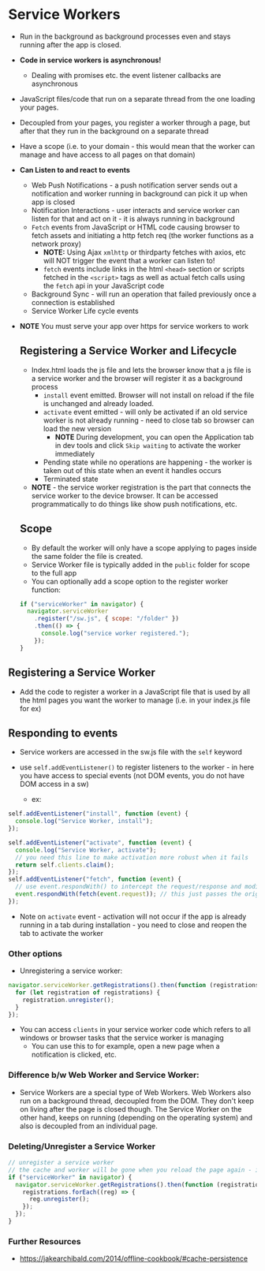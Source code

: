 # Service Workers

- Run in the background as background processes even and stays running after the app is closed.
- **Code in service workers is asynchronous!**
  - Dealing with promises etc. the event listener callbacks are asynchronous
- JavaScript files/code that run on a separate thread from the one loading your pages.
- Decoupled from your pages, you register a worker through a page, but after that they run in the background on a separate thread
- Have a scope (i.e. to your domain - this would mean that the worker can manage and have access to all pages on that domain)
- **Can Listen to and react to events**
  - Web Push Notifications - a push notification server sends out a notification and worker running in background can pick it up when app is closed
  - Notification Interactions - user interacts and service worker can listen for that and act on it - it is always running in background
  - `Fetch` events from JavaScript or HTML code causing browser to fetch assets and initiating a http fetch req (the worker functions as a network proxy)
    - **NOTE:** Using Ajax `xmlhttp` or thirdparty fetches with axios, etc will NOT trigger the event that a worker can listen to!
    - `fetch` events include links in the html `<head>` section or scripts fetched in the `<script>` tags as well as actual fetch calls using the `fetch` api in your JavaScript code
  - Background Sync - will run an operation that failed previously once a connection is established
  - Service Worker Life cycle events
- **NOTE** You must serve your app over https for service workers to work

  ## Registering a Service Worker and Lifecycle

  - Index.html loads the js file and lets the browser know that a js file is a service worker and the browser will register it as a background process
    - `install` event emitted. Browser will not install on reload if the file is unchanged and already loaded.
    - `activate` event emitted - will only be activated if an old service worker is not already running - need to close tab so browser can load the new version
      - **NOTE** During development, you can open the Application tab in dev tools and click `Skip waiting` to activate the worker immediately
    - Pending state while no operations are happening - the worker is taken out of this state when an event it handles occurs
    - Terminated state
  - **NOTE** - the service worker registration is the part that connects the service worker to the device browser. It can be accessed programmatically to do things like show push notifications, etc.

  ## Scope

  - By default the worker will only have a scope applying to pages inside the same folder the file is created.
  - Service Worker file is typically added in the `public` folder for scope to the full app
  - You can optionally add a scope option to the register worker function:

  ```javascript
  if ("serviceWorker" in navigator) {
    navigator.serviceWorker
      .register("/sw.js", { scope: "/folder" })
      .then(() => {
        console.log("service worker registered.");
      });
  }
  ```

## Registering a Service Worker

- Add the code to register a worker in a JavaScript file that is used by all the html pages you want the worker to manage (i.e. in your index.js file for ex)

## Responding to events

- Service workers are accessed in the sw.js file with the `self` keyword
- use `self.addEventListener()` to register listeners to the worker - in here you have access to special events (not DOM events, you do not have DOM access in a sw)

  - ex:

```javascript
self.addEventListener("install", function (event) {
  console.log("Service Worker, install");
});

self.addEventListener("activate", function (event) {
  console.log("Service Worker, activate");
  // you need this line to make activation more robust when it fails
  return self.clients.claim();
});
self.addEventListener("fetch", function (event) {
  // use event.respondWith() to intercept the request/response and modify it. If you pass in `null` then the response is overriden with nothing
  event.respondWith(fetch(event.request)); // this just passes the original request to fetch which returns a promise - respondWith expects a promise
});
```

- Note on `activate` event - activation will not occur if the app is already running in a tab during installation - you need to close and reopen the tab to activate the worker

### Other options

- Unregistering a service worker:

```javascript
navigator.serviceWorker.getRegistrations().then(function (registrations) {
  for (let registration of registrations) {
    registration.unregister();
  }
});
```

- You can access `clients` in your service worker code which refers to all windows or browser tasks that the service worker is managing
  - You can use this to for example, open a new page when a notification is clicked, etc.

### Difference b/w Web Worker and Service Worker:

- Service Workers are a special type of Web Workers. Web Workers also run on a background thread, decoupled from the DOM. They don't keep on living after the page is closed though. The Service Worker on the other hand, keeps on running (depending on the operating system) and also is decoupled from an individual page.

### Deleting/Unregister a Service Worker

```javascript
// unregister a service worker
// the cache and worker will be gone when you reload the page again - if offline, cache is empty
if ("serviceWorker" in navigator) {
  navigator.serviceWorker.getRegistrations().then(function (registrations) {
    registrations.forEach((reg) => {
      reg.unregister();
    });
  });
}
```

### Further Resources

- https://jakearchibald.com/2014/offline-cookbook/#cache-persistence
